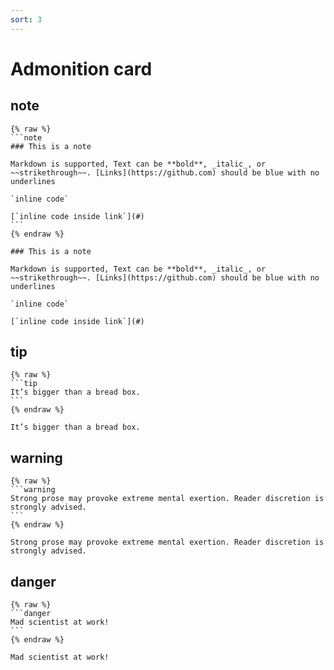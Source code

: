 ```yaml
---
sort: 3
---
```


# Admonition card

## note

    {% raw %}
    ```note
    ### This is a note

    Markdown is supported, Text can be **bold**, _italic_, or ~~strikethrough~~. [Links](https://github.com) should be blue with no underlines

    `inline code`

    [`inline code inside link`](#)
    ```
    {% endraw %}

```note
### This is a note

Markdown is supported, Text can be **bold**, _italic_, or ~~strikethrough~~. [Links](https://github.com) should be blue with no underlines

`inline code`

[`inline code inside link`](#)
```

## tip

    {% raw %}
    ```tip
    It’s bigger than a bread box.
    ```
    {% endraw %}

```tip
It’s bigger than a bread box.
```

## warning

    {% raw %}
    ```warning
    Strong prose may provoke extreme mental exertion. Reader discretion is strongly advised.
    ```
    {% endraw %}

```warning
Strong prose may provoke extreme mental exertion. Reader discretion is strongly advised.
```

## danger

    {% raw %}
    ```danger
    Mad scientist at work!
    ```
    {% endraw %}

```danger
Mad scientist at work!
```

